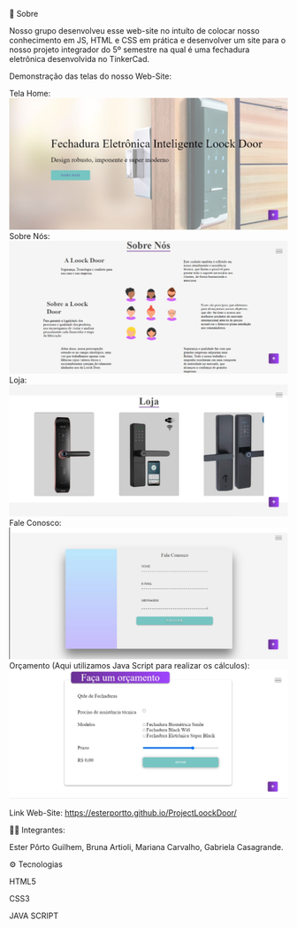 🔖  Sobre

Nosso grupo desenvolveu esse web-site no intuíto de colocar nosso conhecimento em JS, HTML e CSS em prática e desenvolver um site para o nosso projeto integrador do 5º semestre na qual é uma fechadura eletrônica desenvolvida no TinkerCad.

Demonstração das telas do nosso Web-Site:

Tela Home:![enter image description here](https://github.com/esterportto/ProjectLoockDoor/blob/main/imagens/Home.jpg?raw=true)
Sobre Nós:
![enter image description here](https://github.com/esterportto/ProjectLoockDoor/blob/main/imagens/Sobre.jpg?raw=true)
Loja:![enter image description here](https://github.com/esterportto/ProjectLoockDoor/blob/main/imagens/loja.jpg?raw=true)
Fale Conosco:![enter image description here](https://github.com/esterportto/ProjectLoockDoor/blob/main/imagens/contato.jpg?raw=true)
Orçamento (Aqui utilizamos Java Script para realizar os cálculos):![enter image description here](https://github.com/esterportto/ProjectLoockDoor/blob/main/imagens/orcamento.jpg?raw=true)

Link Web-Site: https://esterportto.github.io/ProjectLoockDoor/

👩🏻 Integrantes:

Ester Pôrto Guilhem, Bruna Artioli, Mariana Carvalho, Gabriela Casagrande.


⚙  Tecnologias

HTML5

CSS3

JAVA SCRIPT
